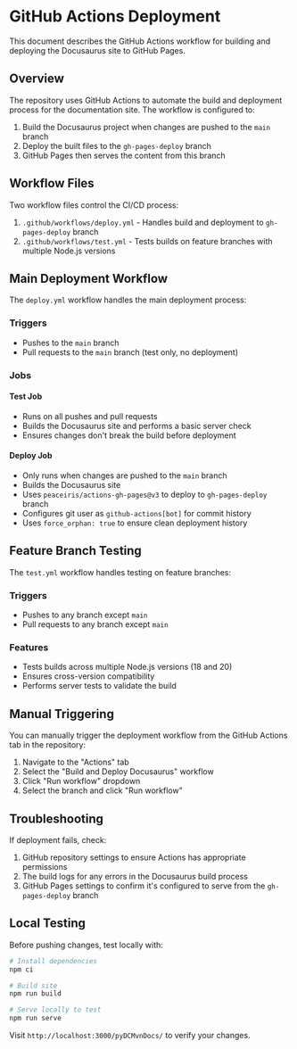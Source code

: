 # GitHub Actions Deployment

This document describes the GitHub Actions workflow for building and deploying the Docusaurus site to GitHub Pages.

## Overview

The repository uses GitHub Actions to automate the build and deployment process for the documentation site. The workflow is configured to:

1. Build the Docusaurus project when changes are pushed to the `main` branch
2. Deploy the built files to the `gh-pages-deploy` branch
3. GitHub Pages then serves the content from this branch

## Workflow Files

Two workflow files control the CI/CD process:

1. `.github/workflows/deploy.yml` - Handles build and deployment to `gh-pages-deploy` branch
2. `.github/workflows/test.yml` - Tests builds on feature branches with multiple Node.js versions

## Main Deployment Workflow

The `deploy.yml` workflow handles the main deployment process:

### Triggers
- Pushes to the `main` branch
- Pull requests to the `main` branch (test only, no deployment)

### Jobs

#### Test Job
- Runs on all pushes and pull requests
- Builds the Docusaurus site and performs a basic server check
- Ensures changes don't break the build before deployment

#### Deploy Job
- Only runs when changes are pushed to the `main` branch
- Builds the Docusaurus site
- Uses `peaceiris/actions-gh-pages@v3` to deploy to `gh-pages-deploy` branch
- Configures git user as `github-actions[bot]` for commit history
- Uses `force_orphan: true` to ensure clean deployment history

## Feature Branch Testing

The `test.yml` workflow handles testing on feature branches:

### Triggers
- Pushes to any branch except `main`
- Pull requests to any branch except `main`

### Features
- Tests builds across multiple Node.js versions (18 and 20)
- Ensures cross-version compatibility
- Performs server tests to validate the build

## Manual Triggering

You can manually trigger the deployment workflow from the GitHub Actions tab in the repository:

1. Navigate to the "Actions" tab
2. Select the "Build and Deploy Docusaurus" workflow
3. Click "Run workflow" dropdown
4. Select the branch and click "Run workflow"

## Troubleshooting

If deployment fails, check:

1. GitHub repository settings to ensure Actions has appropriate permissions
2. The build logs for any errors in the Docusaurus build process
3. GitHub Pages settings to confirm it's configured to serve from the `gh-pages-deploy` branch

## Local Testing

Before pushing changes, test locally with:

```bash
# Install dependencies
npm ci

# Build site
npm run build

# Serve locally to test
npm run serve
```

Visit `http://localhost:3000/pyDCMvnDocs/` to verify your changes.
